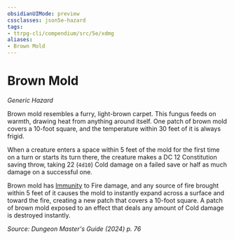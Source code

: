```yaml
---
obsidianUIMode: preview
cssclasses: json5e-hazard
tags:
- ttrpg-cli/compendium/src/5e/xdmg
aliases:
- Brown Mold
---
```

# Brown Mold
*Generic Hazard*  

Brown mold resembles a furry, light-brown carpet. This fungus feeds on warmth, drawing heat from anything around itself. One patch of brown mold covers a 10-foot square, and the temperature within 30 feet of it is always frigid.

When a creature enters a space within 5 feet of the mold for the first time on a turn or starts its turn there, the creature makes a DC 12 Constitution saving throw, taking 22 (`4d10`) Cold damage on a failed save or half as much damage on a successful one.

Brown mold has [Immunity](Інструменти%20ДМ/CLI/rules/variant-rules/immunity-xphb.md) to Fire damage, and any source of fire brought within 5 feet of it causes the mold to instantly expand across a surface and toward the fire, creating a new patch that covers a 10-foot square. A patch of brown mold exposed to an effect that deals any amount of Cold damage is destroyed instantly.

*Source: Dungeon Master's Guide (2024) p. 76*